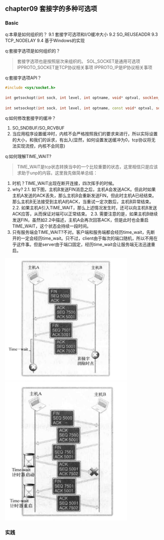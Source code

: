 ## chapter09 套接字的多种可选项

### Basic

q:本章是如何组织的？
9.1 套接字可选项和I/O缓冲大小
9.2 SO_REUSEADDR
9.3 TCP_NODELAY
9.4 基于Windows的实现

q:套接字选项是如何组织的？
>套接字选项也是按照层次来组织的。
SOL_SOCKET是通用可选项
IPPROTO_SOCKET是TCP协议相关事项
IPPROTO_IP是IP协议相关事项

q:套接字选项API？
```cpp
#include <sys/socket.h>

int getsockopt(int sock, int level, int optname, void* optval, socklen_t* optlen);

int setsockopt(int sock, int level, int optname, const void* optval, socklen_t optlen);
```

q:如何修改套接字的缓冲？
1. SO_SNDBUF/SO_RCVBUF
2. 当应用程序设置缓冲时，内核不会严格按照我们的要求来进行，所以实际设置的大小，和我们的诉求，有出入(显然，如何设置发送缓冲为0，tcp协议将无法实现流控，内核不会同意)

q:如何理解TIME_WAIT?
>TIME_WAIT是tcp状态转换当中的一个比较重要的状态，这里相信只是应该求助于unp的内容。这里我先做简单总结：
1. 时机？TIME_WAIT出现在断开连接，四次挥手的时候。
2. why?
2.1. 如下图，主机B发送FIN消息之后，主机A会发送ACK。但此时如果主机A发送的ACK丢失，那么主机B会重新发送FIN，但此时主机A已经结束。那么主机B无法接受到主机A的ACK，当重试一定次数后，主机B异常结束。
2.2. 如果主机A引入TIME_WAIT，那么上述情况发生时，还可以向主机B发送ACK应答，从而保证对端可以正常结束。
2.3. 需要注意的是，如果主机B继续发送FIN，虽然如2.2中描述，主机A会再次回答ACK，但是此时也会重启TIME_WAIT，这个状态会持续一段时间。
3. 只有服务端会TIME_WAIT?不对。客户端和服务端都会经历time_wait，先断开的一定会经历time_wait。只不过，client由于每次的端口随机，所以不用在乎这件事。但是server由于端口固定，经历time_wait会让服务端无法迅速重启。

<img width="400"  src="img/tw1.png"/>
<img width="400"  src="img/tw2.png"/>

### 实践